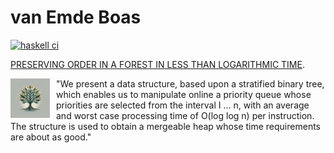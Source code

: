 # van Emde Boas

[![haskell ci](https://github.com/shayne-fletcher/veb/actions/workflows/ci.yml/badge.svg)](https://github.com/shayne-fletcher/veb/actions/workflows/ci.yml)

[PRESERVING ORDER IN A FOREST IN LESS THAN LOGARITHMIC TIME](https://users.cs.utah.edu/~pandey/courses/cs6968/spring23/papers/veb.pdf).

<img src="./images/logo.png" alt="Logo" style="float: left; margin-right: 10px; width: 12.5%;">"We present a data structure, based upon a stratified binary tree, which enables us to manipulate online a priority queue whose priorities are selected
from the interval I ... n, with an average and worst case processing time of O(log log n) per instruction. The structure is used to obtain a mergeable heap whose time requirements are about as good."
